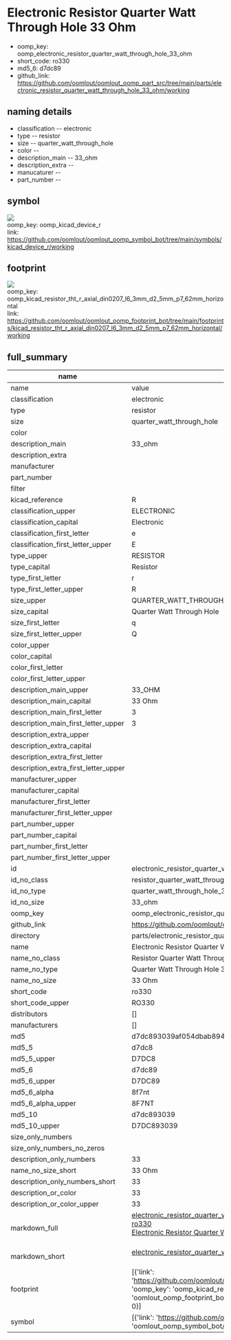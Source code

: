 # Electronic Resistor Quarter Watt Through Hole 33 Ohm

  
* oomp_key: oomp_electronic_resistor_quarter_watt_through_hole_33_ohm 
* short_code: ro330
* md5_6: d7dc89  
* github_link: https://github.com/oomlout/oomlout_oomp_part_src/tree/main/parts/electronic_resistor_quarter_watt_through_hole_33_ohm/working  
## naming details
* classification -- electronic
* type -- resistor
* size -- quarter_watt_through_hole
* color -- 
* description_main -- 33_ohm
* description_extra -- 
* manucaturer -- 
* part_number -- 



## symbol

![](symbol/{index}}/working/working_600.png)  
oomp_key: oomp_kicad_device_r  
link: https://github.com/oomlout/oomlout_oomp_symbol_bot/tree/main/symbols/kicad_device_r/working  

## footprint

![](footprint/{index}/working/working_600.png)  
oomp_key: oomp_kicad_resistor_tht_r_axial_din0207_l6_3mm_d2_5mm_p7_62mm_horizontal  
link: https://github.com/oomlout/oomlout_oomp_footprint_bot/tree/main/footprints/kicad_resistor_tht_r_axial_din0207_l6_3mm_d2_5mm_p7_62mm_horizontal/working  

## full_summary
| name | value | 
| --- | --- | 
| name | value | 
| classification | electronic | 
| type | resistor | 
| size | quarter_watt_through_hole | 
| color |  | 
| description_main | 33_ohm | 
| description_extra |  | 
| manufacturer |  | 
| part_number |  | 
| filter |  | 
| kicad_reference | R | 
| classification_upper | ELECTRONIC | 
| classification_capital | Electronic | 
| classification_first_letter | e | 
| classification_first_letter_upper | E | 
| type_upper | RESISTOR | 
| type_capital | Resistor | 
| type_first_letter | r | 
| type_first_letter_upper | R | 
| size_upper | QUARTER_WATT_THROUGH_HOLE | 
| size_capital | Quarter Watt Through Hole | 
| size_first_letter | q | 
| size_first_letter_upper | Q | 
| color_upper |  | 
| color_capital |  | 
| color_first_letter |  | 
| color_first_letter_upper |  | 
| description_main_upper | 33_OHM | 
| description_main_capital | 33 Ohm | 
| description_main_first_letter | 3 | 
| description_main_first_letter_upper | 3 | 
| description_extra_upper |  | 
| description_extra_capital |  | 
| description_extra_first_letter |  | 
| description_extra_first_letter_upper |  | 
| manufacturer_upper |  | 
| manufacturer_capital |  | 
| manufacturer_first_letter |  | 
| manufacturer_first_letter_upper |  | 
| part_number_upper |  | 
| part_number_capital |  | 
| part_number_first_letter |  | 
| part_number_first_letter_upper |  | 
| id | electronic_resistor_quarter_watt_through_hole_33_ohm | 
| id_no_class | resistor_quarter_watt_through_hole_33_ohm | 
| id_no_type | quarter_watt_through_hole_33_ohm | 
| id_no_size | 33_ohm | 
| oomp_key | oomp_electronic_resistor_quarter_watt_through_hole_33_ohm | 
| github_link | https://github.com/oomlout/oomlout_oomp_part_src/tree/main/parts/electronic_resistor_quarter_watt_through_hole_33_ohm/working | 
| directory | parts/electronic_resistor_quarter_watt_through_hole_33_ohm | 
| name | Electronic Resistor Quarter Watt Through Hole 33 Ohm | 
| name_no_class | Resistor Quarter Watt Through Hole 33 Ohm | 
| name_no_type | Quarter Watt Through Hole 33 Ohm | 
| name_no_size | 33 Ohm | 
| short_code | ro330 | 
| short_code_upper | RO330 | 
| distributors | [] | 
| manufacturers | [] | 
| md5 | d7dc893039af054dbab894fdef7af17d | 
| md5_5 | d7dc8 | 
| md5_5_upper | D7DC8 | 
| md5_6 | d7dc89 | 
| md5_6_upper | D7DC89 | 
| md5_6_alpha | 8f7nt | 
| md5_6_alpha_upper | 8F7NT | 
| md5_10 | d7dc893039 | 
| md5_10_upper | D7DC893039 | 
| size_only_numbers |  | 
| size_only_numbers_no_zeros |  | 
| description_only_numbers | 33 | 
| name_no_size_short | 33 Ohm | 
| description_only_numbers_short | 33 | 
| description_or_color | 33 | 
| description_or_color_upper | 33 | 
| markdown_full | [electronic_resistor_quarter_watt_through_hole_33_ohm](https://github.com/oomlout/oomlout_oomp_part_src/tree/main/parts/electronic_resistor_quarter_watt_through_hole_33_ohm/working)<br>[ro330](https://github.com/oomlout/oomlout_oomp_part_src/tree/main/parts/electronic_resistor_quarter_watt_through_hole_33_ohm/working)<br>[Electronic Resistor Quarter Watt Through Hole 33 Ohm](https://github.com/oomlout/oomlout_oomp_part_src/tree/main/parts/electronic_resistor_quarter_watt_through_hole_33_ohm/working)<br><br> | 
| markdown_short | [electronic_resistor_quarter_watt_through_hole_33_ohm](https://github.com/oomlout/oomlout_oomp_part_src/tree/main/parts/electronic_resistor_quarter_watt_through_hole_33_ohm/working)<br><br> | 
| footprint | [{'link': 'https://github.com/oomlout/oomlout_oomp_footprint_bot/tree/main/foootprntss/kicad_resistor_tht_r_axial_din0207_l6_3mm_d2_5mm_p7_62mm_horizontal', 'oomp_key': 'oomp_kicad_resistor_tht_r_axial_din0207_l6_3mm_d2_5mm_p7_62mm_horizontal', 'directory': 'oomlout_oomp_footprint_bot/footprints/kicad_resistor_tht_r_axial_din0207_l6_3mm_d2_5mm_p7_62mm_horizontal//working/working.kicad_mod', 'index': 0}] | 
| symbol | [{'link': 'https://github.com/oomlout/oomlout_oomp_symbol_bot/tree/main/symbols/kicad_device_r', 'oomp_key': 'oomp_kicad_device_r', 'directory': 'oomlout_oomp_symbol_bot/symbols/kicad_device_r//working/working.kicad_sym', 'index': 0}] | 
